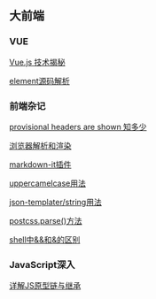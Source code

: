 ## 大前端

### VUE
[Vue.js 技术揭秘](/vue-analysis/)

[element源码解析](/ele-01/)

### 前端杂记
[provisional headers are shown 知多少](/zaji-07/)

[浏览器解析和渲染](/zaji-06/)

[markdown-it插件](/zaji-05/)

[uppercamelcase用法](/zaji-04/)

[json-templater/string用法](/zaji-03/)

[postcss.parse()方法](/zaji-02/)

[shell中&&和&的区别](/zaji-01/)

### JavaScript深入
[详解JS原型链与继承](/js-prototype/)


<style>
    .theme-default-content.content__default p a {
        margin-left: 30px;
    }
</style>

